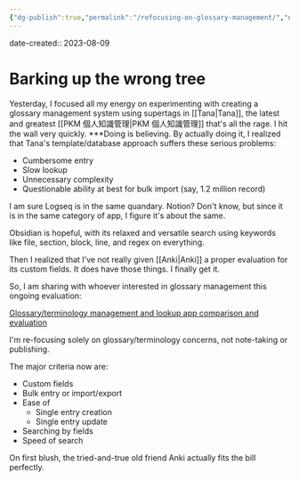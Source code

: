 ```yaml
---
{"dg-publish":true,"permalink":"/refocusing-on-glossary-management/","noteIcon":"2","created":"","updated":""}
---
```


date-created:: 2023-08-09
# Barking up the wrong tree

Yesterday, I focused all my energy on experimenting with creating a glossary management system using supertags in [[Tana\|Tana]], the latest and greatest [[PKM 個人知識管理\|PKM 個人知識管理]] that's all the rage. I hit the wall very quickly. ***Doing is believing. By actually doing it, I realized that Tana's template/database approach suffers these serious problems:

- Cumbersome entry
- Slow lookup
- Unnecessary complexity
- Questionable ability at best for bulk import (say, 1.2 million record)

I am sure Logseq is in the same quandary. Notion? Don't know, but since it is in the same category of app, I figure it's about the same.

Obsidian is hopeful, with its relaxed and versatile search using keywords like file, section, block, line, and regex on everything.

Then I realized that I've not really given [[Anki\|Anki]] a proper evaluation for its custom fields. It does have those things. I finally get it.

So, I am sharing with whoever interested in glossary management this ongoing evaluation: 

[Glossary/terminology management and lookup app comparison and evaluation](https://docs.google.com/spreadsheets/d/1MxtXcajosk5Rc4bDptNOGm9BFl7Jc0US02rpt0LybWA/edit?usp=sharing)

I'm re-focusing solely on glossary/terminology concerns, not note-taking or publishing.

The major criteria now are:

- Custom fields
- Bulk entry or import/export
- Ease of
	- Single entry creation
	- Single entry update
- Searching by fields
- Speed of search

On first blush, the tried-and-true old friend Anki actually fits the bill perfectly.


